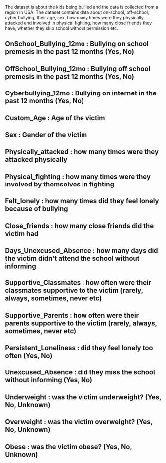 The dataset is about the kids being bullied and the data is collected from a region in USA. The dataset contains data about on-school, off-school, cyber bullying, their age, sex, how many times were they physically attacked and involved in physical fighting, how many close friends they have, whether they skip school without permission etc.
## OnSchool_Bullying_12mo : Bullying on school premesis in the past 12 months (Yes, No)
## OffSchool_Bullying_12mo : Bullying off school premesis in the past 12 months (Yes, No)
## Cyberbullying_12mo : Bullying on internet in the past 12 months (Yes, No)
## Custom_Age : Age of the victim
## Sex : Gender of the victim
## Physically_attacked : how many times were they attacked physically
## Physical_fighting : how many times were they involved by themselves in fighting
## Felt_lonely : how many times did they feel lonely because of bullying
## Close_friends : how many close friends did the victim had
## Days_Unexcused_Absence : how many days did the victim didn't attend the school without informing
## Supportive_Classmates : how often were their classmates supportive to the victim (rarely, always, sometimes, never etc)
## Supportive_Parents : how often were their parents supportive to the victim (rarely, always, sometimes, never etc)
## Persistent_Loneliness : did they feel lonely too often (Yes, No)
## Unexcused_Absence : did they miss the school without informing (Yes, No)
## Underweight : was the victim underweight? (Yes, No, Unknown)
## Overweight : was the victim overweight? (Yes, No, Unknown)
## Obese : was the victim obese? (Yes, No, Unknown)
